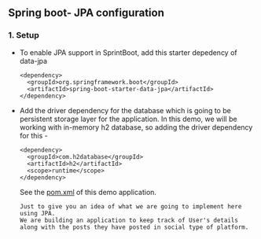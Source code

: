 ## Spring boot- JPA configuration
### 1. **Setup**
* To enable JPA support in SprintBoot, add this starter depedency of data-jpa
  ```
  <dependency>
    <groupId>org.springframework.boot</groupId>
    <artifactId>spring-boot-starter-data-jpa</artifactId>
  </dependency>
  ```
* Add the driver dependency for the database which is going to be persistent storage layer for the application. In this demo, we will be working with in-memory h2 database, so adding the driver dependency for this -
  ```
  <dependency>
    <groupId>com.h2database</groupId>
    <artifactId>h2</artifactId>
    <scope>runtime</scope>
  </dependency>
  ```
  See the [pom.xml](https://github.com/thedevd/techBlog/blob/master/springboot/restful-web-services/08-springboot-jpa/pom.xml) of this demo application.

  `Just to give you an idea of what we are going to implement here using JPA.`\
  `We are building an application to keep track of User's details along with the posts they have posted in social type of platform.`
